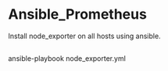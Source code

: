 # Ansible_Prometheus
Install node_exporter on all hosts using ansible.
##
ansible-playbook node_exporter.yml
##
###
